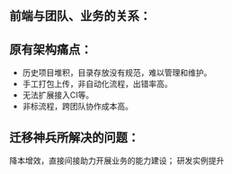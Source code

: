 
## 前端与团队、业务的关系：



## 原有架构痛点：

- 历史项目堆积，目录存放没有规范，难以管理和维护。
- 手工打包上传，非自动化流程，出错率高。
- 无法扩展接入CI等。
- 非标流程，跨团队协作成本高。


## 迁移神兵所解决的问题：

降本增效，直接间接助力开展业务的能力建设；
研发实例提升